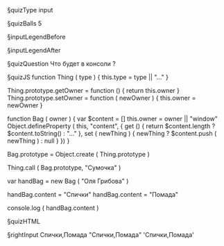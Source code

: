 §quizType
input

§quizBalls
5

§inputLegendBefore


§inputLegendAfter


§quizQuestion
Что будет в консоли ?



§quizJS
function Thing ( type ) {
    this.type = type || "..."
}

Thing.prototype.getOwner = function () {
    return this.owner
}
Thing.prototype.setOwner = function ( newOwner ) {
    this.owner = newOwner
}

function Bag ( owner ) {
    var $content = []
    this.owner = owner || "window"
    Object.defineProperty ( this, "content", {
        get () {
            return $content.length ? $content.toString() : "..."
        },
        set ( newThing ) {
            newThing ? $content.push ( newThing ) : null
        }
    })
}

Bag.prototype = Object.create ( Thing.prototype )

Thing.call ( Bag.prototype, "Сумочка" )

var handBag = new Bag ( "Оля Грибова" )

handBag.content = "Спички"
handBag.content = "Помада"

console.log ( handBag.content )


§quizHTML


§rightInput
Спички,Помада
"Спички,Помада"
'Спички,Помада'
